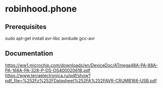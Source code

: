 # robinhood.phone

## Prerequisites

sudo apt-get install avr-libc avrdude gcc-avr

## Documentation

https://ww1.microchip.com/downloads/en/DeviceDoc/ATmega48A-PA-88A-PA-168A-PA-328-P-DS-DS40002061B.pdf
https://www.terraelectronica.ru/pdf/show?pdf_file=%252Fz%252FDatasheet%252FA%252FAVR-CRUMB168-USB.pdf
